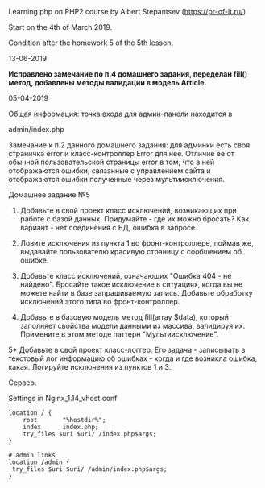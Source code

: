 Learning php on PHP2 course by Albert Stepantsev (https://pr-of-it.ru/)

Start on the 4th of March 2019. 

Condition after the homework 5 of the 5th lesson. 

13-06-2019

**Исправлено замечание по п.4 домашнего задания, переделан fill() метод, добавлены методы валидации в модель Article.**

05-04-2019

Общая информация: точка входа для админ-панели находится в

admin/index.php

Замечание к п.2 данного домашнего задания: для админки есть своя 
страничка error и класс-контроллер Error для нее. 
Отличие ее от обычной пользовательской страницы error в том, что в ней 
отображаются ошибки, связанные с управлением сайта и отображаются ошибки 
полученные через мультиисключения.

Домашнее задание №5

1. Добавьте в свой проект класс исключений, возникающих при работе с базой данных. Придумайте - где их можно бросать? Как вариант - нет соединения с БД, ошибка в запросе.

2. Ловите исключения из пункта 1 во фронт-контроллере, поймав же, выдавайте пользователю красивую страницу с сообщением об ошибке.

3. Добавьте класс исключений, означающих "Ошибка 404 - не найдено". Бросайте такое исключение в ситуациях, когда вы не можете найти в базе запрашиваемую запись. Добавьте обработку исключений этого типа во фронт-контроллер.

4. Добавьте в базовую модель метод fill(array $data), который заполняет свойства модели данными из массива, валидируя их. Примените в этом методе паттерн "Мультиисключение".

5* Добавьте в свой проект класс-логгер. Его задача - записывать в текстовый 
лог информацию об ошибках - когда и где возникла ошибка, какая. Логируйте исключения из пунктов 1 и 3.


Сервер.

Settings in Nginx_1.14_vhost.conf

    location / {
        root       "%hostdir%";
        index      index.php;
        try_files $uri $uri/ /index.php$args;
    }
    
    # admin links
    location /admin {
     try_files $uri $uri/ /admin/index.php$args;
    } 
    
